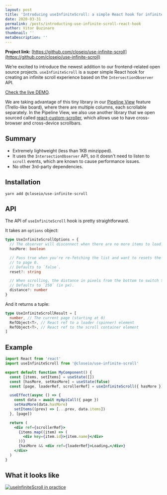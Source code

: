 ```yaml
---
layout: post
title: 'Introducing useInfiniteScroll: a simple React hook for infinite scroll experience'
date: 2020-03-31
permalink: /posts/introducting-use-infinite-scroll-react-hook
author: Vitor Buzinaro
thumbnail: ''
metaDescription: ''
---
```


**Project link:** [https://github.com/closeio/use-infinite-scroll](https://github.com/closeio/use-infinite-scroll)

We’re excited to introduce the newest addition to our frontend-related open source projects. `useInfiniteScroll` is a super simple React hook for creating an infinite scroll experience based on the `IntersectionObserver` API.

[Check the live DEMO](https://closeio.github.io/use-infinite-scroll/).

We are taking advantage of this tiny library in our [Pipeline View](https://close.com/pipeline/) feature (Trello-like board), where there are multiple columns, each scrollable separately. In the Pipeline View, we also use another library that we open sourced called [react-custom-scroller](https://github.com/closeio/react-custom-scroller), which allows use to have cross-browser and cross-device scrollbars.

## Summary

- Extremely lightweight (less than 1KB minzipped).
- It uses the `IntersectionObserver` API, so it doesn't need to listen to `scroll` events, which are known to cause performance issues.
- No other 3rd-party dependencies.

## Installation

```
yarn add @closeio/use-infinite-scroll
```

## API

The API of `useInfiniteScroll` hook is pretty straightforward.

It takes an `options` object:

```ts
type UseInfiniteScrollOptions = {
  // The observer will disconnect when there are no more items to load.
  hasMore: boolean

  // Pass true when you're re-fetching the list and want to resets the scroller
  // to page 0.
  // Defaults to `false`.
  reset?: string

  // When scrolling, the distance in pixels from the bottom to switch the page.
  // Defaults to `250` (in px).
  distance?: number
}
```

And it returns a tuple:

```ts
type UseInfiniteScrollResult = [
  number, // The current page (starting at 0)
  RefObject<T>, // React ref to a loader (spinner) element
  RefObject<T>, // React ref to the scroll container element
]
```

## Example

```jsx
import React from 'react'
import useInfiniteScroll from '@closeio/use-infinite-scroll'

export default function MyComponent() {
  const [items, setItems] = useState([])
  const [hasMore, setHasMore] = useState(false)
  const [page, loaderRef, scrollerRef] = useInfiniteScroll({ hasMore })

  useEffect(async () => {
    const data = await myApiCall({ page })
    setHasMore(data.hasMore)
    setItems((prev) => [...prev, data.items])
  }, [page])

  return (
    <div ref={scrollerRef}>
      {items.map((item) => (
        <div key={item.id}>{item.name}</div>
      ))}
      {hasMore && <div ref={loaderRef}>Loading…</div>}
    </div>
  )
}
```

## What it looks like

[![`useInfiniteScroll` in practice](/assets/use-infinite-scroll-demo.gif)](/assets/use-infinite-scroll-demo.gif)
